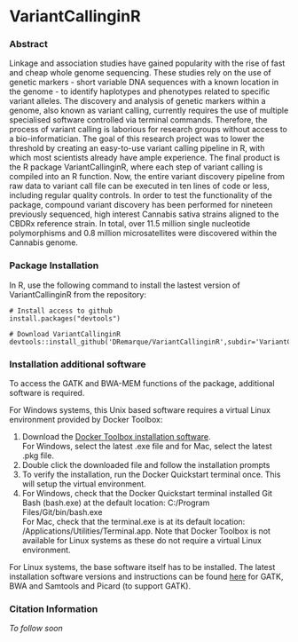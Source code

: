 # VariantCallinginR

### Abstract
Linkage and association studies have gained popularity with the rise of fast and cheap whole genome sequencing. These studies rely on the use of genetic markers - short variable DNA sequences with a known location in the genome - to identify haplotypes and phenotypes related to specific variant alleles. The discovery and analysis of genetic markers within a genome, also known as variant calling, currently requires the use of multiple specialised software controlled via terminal commands. Therefore, the process of variant calling is laborious for research groups without access to a bio-informatician. The goal of this research project was to lower the threshold by creating an easy-to-use variant calling pipeline in R, with which most scientists already have ample experience. The final product is the R package VariantCallinginR, where each step of variant calling is compiled into an R function. Now, the entire variant discovery pipeline from raw data to variant call file can be executed in ten lines of code or less, including regular quality controls. In order to test the functionality of the package, compound variant discovery has been performed for nineteen previously sequenced, high interest Cannabis sativa strains aligned to the CBDRx reference strain. In total, over 11.5 million single nucleotide polymorphisms and 0.8 million microsatellites were discovered within the Cannabis genome.

### Package Installation
In R, use the following command to install the lastest version of VariantCallinginR from the repository:
```{r}
# Install access to github
install.packages("devtools")

# Download VariantCallinginR
devtools::install_github('DRemarque/VariantCallinginR',subdir='VariantCallinginR')
```
### Installation additional software  
To access the GATK and BWA-MEM functions of the package, additional software is required.

For Windows systems, this Unix based software requires a virtual Linux environment provided by Docker Toolbox:
1. Download the [Docker Toolbox installation software][ref-1].  
   For Windows, select the latest .exe file and for Mac, select the latest .pkg file.
2. Double click the downloaded file and follow the installation prompts
3. To verify the installation, run the Docker Quickstart terminal once. This will setup the virtual environment.
4. For Windows, check that the Docker Quickstart terminal installed Git Bash (bash.exe) at the default location: C:/Program Files/Git/bin/bash.exe  
   For Mac, check that the terminal.exe is at its default location: /Applications/Utilities/Terminal.app.
Note that Docker Toolbox is not available for Linux systems as these do not require a virtual Linux environment. 

For Linux systems, the base software itself has to be installed. The latest installation software versions and instructions can be found [here][ref-2] for GATK, BWA and Samtools and Picard (to support GATK).

### Citation Information
_To follow soon_

[ref-1]: https://github.com/docker/toolbox/releases
[ref-2]: https://gatk.broadinstitute.org/hc/en-us/articles/360041320571--How-to-Install-all-software-packages-required-to-follow-the-GATK-Best-Practices
